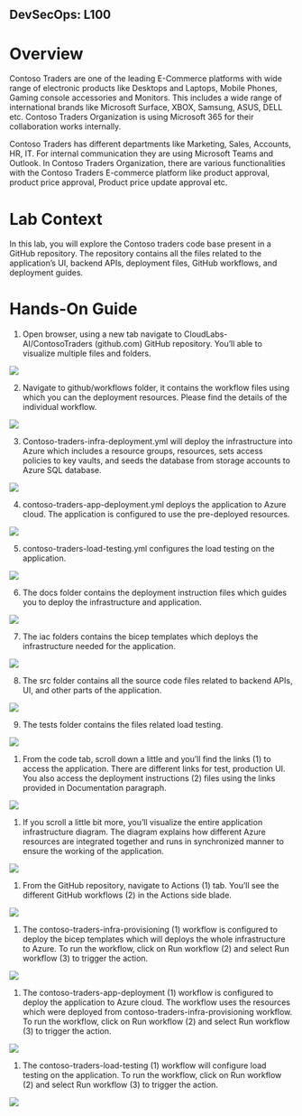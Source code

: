 ## DevSecOps: L100

# Overview

Contoso Traders are one of the leading E-Commerce platforms with wide range of electronic products like Desktops and Laptops, Mobile Phones, Gaming console accessories and Monitors. This includes a wide range of international brands like Microsoft Surface, XBOX, Samsung, ASUS, DELL etc. Contoso Traders Organization is using Microsoft 365 for their collaboration works internally.

Contoso Traders has different departments like Marketing, Sales, Accounts, HR, IT. For internal communication they are using Microsoft Teams and Outlook. In Contoso Traders Organization, there are various functionalities with the Contoso Traders E-commerce platform like product approval, product price approval, Product price update approval etc. 

# Lab Context

In this lab, you will explore the Contoso traders code base present in a GitHub repository. The repository contains all the files related to the application’s UI, backend APIs, deployment files, GitHub workflows, and deployment guides.

# Hands-On Guide

1.	Open browser, using a new tab navigate to CloudLabs-AI/ContosoTraders (github.com) GitHub repository. You’ll able to visualize multiple files and folders. 

   ![](media/ct1.png)

2.	Navigate to github/workflows folder, it contains the workflow files using which you can the deployment resources. Please find the details of the individual workflow.

   ![](media/ct2.png) 

3.	Contoso-traders-infra-deployment.yml will deploy the infrastructure into Azure which includes a resource groups, resources, sets access policies to key vaults, and seeds the database from storage accounts to Azure SQL database.

   ![](media/ct3.png) 

4.	contoso-traders-app-deployment.yml deploys the application to Azure cloud. The application is configured to use the pre-deployed resources.

   ![](media/ct4.png) 

5.	contoso-traders-load-testing.yml configures the load testing on the application.
  
   ![](media/ct5.png)

6.	The docs folder contains the deployment instruction files which guides you to deploy the infrastructure and application.

   ![](media/ct6.png)

7.	The iac folders contains the bicep templates which deploys the infrastructure needed for the application.

   ![](media/ct7.png) 

8.	The src folder contains all the source code files related to backend APIs, UI, and other parts of the application.

   ![](media/ct8.png)  

9.	The tests folder contains the files related load testing.

   ![](media/ct9.png)   

1.	From the code tab, scroll down a little and you’ll find the links (1) to access the application. There are different links for test, production UI. You also access the deployment instructions (2) files using the links provided in Documentation paragraph.

   ![](media/ct10.png)  

1.	If you scroll a little bit more, you’ll visualize the entire application infrastructure diagram. The diagram explains how different Azure resources are integrated together and runs in synchronized manner to ensure the working of the application.

   ![](media/ct11.png)  

1.	From the GitHub repository, navigate to Actions (1) tab. You’ll see the different GitHub workflows (2) in the Actions side blade.

   ![](media/ct12.png)  

1.	The contoso-traders-infra-provisioning (1) workflow is configured to deploy the bicep templates which will deploys the whole infrastructure to Azure. To run the workflow, click on Run workflow (2) and select Run workflow (3) to trigger the action.

   ![](media/ct13.png)  

1.	The contoso-traders-app-deployment (1) workflow is configured to deploy the application to Azure cloud. The workflow uses the resources which were deployed from contoso-traders-infra-provisioning workflow. To run the workflow, click on Run workflow (2) and select Run workflow (3) to trigger the action.
  
   ![](media/ct14.png)   

1.	The contoso-traders-load-testing (1) workflow will configure load testing on the application. To run the workflow, click on Run workflow (2) and select Run workflow (3) to trigger the action.

   ![](media/ct14.png)   
